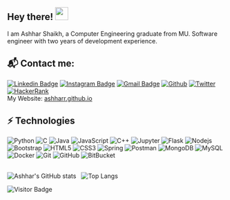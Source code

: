 ## Hey there! <img src="https://raw.githubusercontent.com/aemmadi/aemmadi/master/wave.gif" width="30px">

I am Ashhar Shaikh, a Computer Engineering graduate from MU. Software engineer with two years of development experience.

## 📬 Contact me: 

[![Linkedin Badge](https://img.shields.io/badge/-LinkedIn-blue?style=flat-square&logo=Linkedin&logoColor=white&link=https://www.linkedin.com/in/ashharshaikh/)](https://www.linkedin.com/in/ashharshaikh/)
[![Instagram Badge](https://img.shields.io/badge/-Instagram-purple?style=flat-square&logo=instagram&logoColor=white&link=https://instagram.com/ashharr/)](https://instagram.com/ashharr)
[![Gmail Badge](https://img.shields.io/badge/-Gmail-c14438?style=flat-square&logo=Gmail&logoColor=white&link=mailto:shaikh.ashhar6@gmail.com)](mailto:shaikh.ashhar6@gmail.com)
[![Github](https://img.shields.io/badge/GitHub-100000?style=flat-square&logo=github&logoColor=white&link=https://www.github.com/ashharr)](https://www.github.com/ashharr)
[![Twitter](https://img.shields.io/badge/Twitter-1DA1F2?style=flat-square&logo=twitter&logoColor=white&link=https://www.twitter.com/notashhar)](https://www.twitter.com/notashhar)
[![HackerRank](https://img.shields.io/badge/-HackerRank-black?style=flat-square&logo=github&logoColor=white&link=https://www.hackerrank.com/ashharr)](https://www.hackerrank.com/ashharr)  
My Website: [ashharr.github.io](https://ashharr.github.io)




## ⚡ Technologies

![Python](https://img.shields.io/badge/Python-563D7C?style=flat-square&logo=Python&logoColor=white)
![C](https://img.shields.io/badge/C-00599C?style=flat-square&logo=c&logoColor=white)
![Java](https://img.shields.io/badge/-Java-00599C?style=flat-square&logo=Java&logoColor=red)
![JavaScript](https://img.shields.io/badge/-JavaScript-black?style=flat-square&logo=javascript)
![C++](https://img.shields.io/badge/-C++-00599C?style=flat-square&logo=c&logoColor=red)
![Jupyter](https://img.shields.io/badge/Jupyter-F37626.svg?&style=flat-square&logo=Jupyter&logoColor=white)
![Flask](https://img.shields.io/badge/Flask-000000?style=flat-square&logo=flask&logoColor=white)
![Nodejs](https://img.shields.io/badge/-Nodejs-purple?style=flat-square&logo=Node.js)
![Bootstrap](https://img.shields.io/badge/-Bootstrap-black?style=flat-square&logo=bootstrap)
![HTML5](https://img.shields.io/badge/-HTML5-E34F26?style=flat-square&logo=html5&logoColor=white)
![CSS3](https://img.shields.io/badge/-CSS3-1572B6?style=flat-square&logo=css3)
![Spring](https://img.shields.io/badge/-Spring-563D7C?style=flat-square&logo=spring)
![Postman](https://img.shields.io/badge/Postman-F37626?style=flat-square&logo&logo=Postman&logoColor=orange)
![MongoDB](https://img.shields.io/badge/-MongoDB-8E2959?style=flat-square&logo=mongodb)
![MySQL](https://img.shields.io/badge/-MySQL-black?style=flat-square&logo=mysql)
![Docker](https://img.shields.io/badge/-Docker-8E2959?style=flat-square&logo=docker)
![Git](https://img.shields.io/badge/-Git-black?style=flat-square&logo=git)
![GitHub](https://img.shields.io/badge/-GitHub-181717?style=flat-square&logo=github)
![BitBucket](https://img.shields.io/badge/-BitBucket-darkblue?style=flat-square&logo=bitbucket)  
<br>

![Ashhar's GitHub stats](https://readme-stats.clckblog.space/api?username=ashharr&show_icons=true&layout=compact&theme=transparent)
 
![Top Langs](https://readme-stats.clckblog.space/api/top-langs/?username=ashharr&layout=compact&theme=transparent)


![Visitor Badge](https://visitor-badge.laobi.icu/badge?page_id=ashharr)
